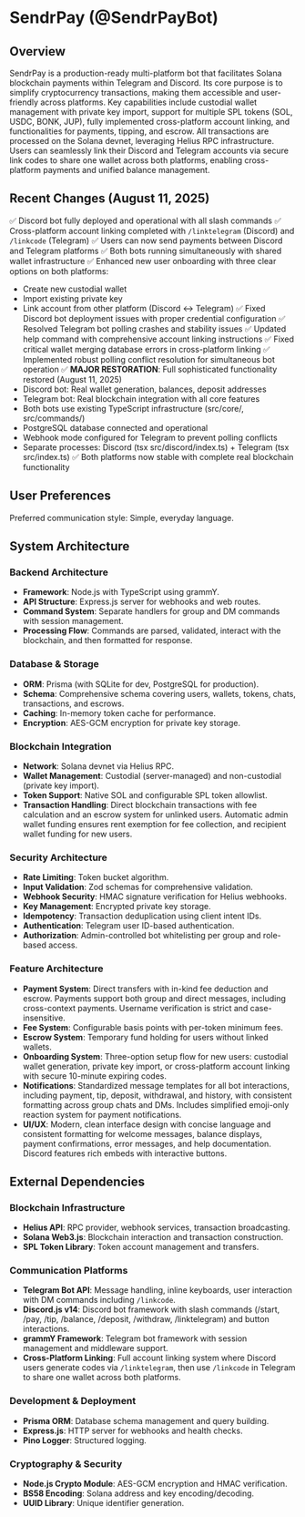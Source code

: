 # SendrPay (@SendrPayBot)

## Overview
SendrPay is a production-ready multi-platform bot that facilitates Solana blockchain payments within Telegram and Discord. Its core purpose is to simplify cryptocurrency transactions, making them accessible and user-friendly across platforms. Key capabilities include custodial wallet management with private key import, support for multiple SPL tokens (SOL, USDC, BONK, JUP), fully implemented cross-platform account linking, and functionalities for payments, tipping, and escrow. All transactions are processed on the Solana devnet, leveraging Helius RPC infrastructure. Users can seamlessly link their Discord and Telegram accounts via secure link codes to share one wallet across both platforms, enabling cross-platform payments and unified balance management.

## Recent Changes (August 11, 2025)
✅ Discord bot fully deployed and operational with all slash commands
✅ Cross-platform account linking completed with `/linktelegram` (Discord) and `/linkcode` (Telegram)
✅ Users can now send payments between Discord and Telegram platforms
✅ Both bots running simultaneously with shared wallet infrastructure
✅ Enhanced new user onboarding with three clear options on both platforms:
   - Create new custodial wallet
   - Import existing private key
   - Link account from other platform (Discord ↔ Telegram)
✅ Fixed Discord bot deployment issues with proper credential configuration
✅ Resolved Telegram bot polling crashes and stability issues
✅ Updated help command with comprehensive account linking instructions
✅ Fixed critical wallet merging database errors in cross-platform linking
✅ Implemented robust polling conflict resolution for simultaneous bot operation
✅ **MAJOR RESTORATION**: Full sophisticated functionality restored (August 11, 2025)
   - Discord bot: Real wallet generation, balances, deposit addresses
   - Telegram bot: Real blockchain integration with all core features
   - Both bots use existing TypeScript infrastructure (src/core/, src/commands/)
   - PostgreSQL database connected and operational
   - Webhook mode configured for Telegram to prevent polling conflicts
   - Separate processes: Discord (tsx src/discord/index.ts) + Telegram (tsx src/index.ts)
✅ Both platforms now stable with complete real blockchain functionality

## User Preferences
Preferred communication style: Simple, everyday language.

## System Architecture

### Backend Architecture
- **Framework**: Node.js with TypeScript using grammY.
- **API Structure**: Express.js server for webhooks and web routes.
- **Command System**: Separate handlers for group and DM commands with session management.
- **Processing Flow**: Commands are parsed, validated, interact with the blockchain, and then formatted for response.

### Database & Storage
- **ORM**: Prisma (with SQLite for dev, PostgreSQL for production).
- **Schema**: Comprehensive schema covering users, wallets, tokens, chats, transactions, and escrows.
- **Caching**: In-memory token cache for performance.
- **Encryption**: AES-GCM encryption for private key storage.

### Blockchain Integration
- **Network**: Solana devnet via Helius RPC.
- **Wallet Management**: Custodial (server-managed) and non-custodial (private key import).
- **Token Support**: Native SOL and configurable SPL token allowlist.
- **Transaction Handling**: Direct blockchain transactions with fee calculation and an escrow system for unlinked users. Automatic admin wallet funding ensures rent exemption for fee collection, and recipient wallet funding for new users.

### Security Architecture
- **Rate Limiting**: Token bucket algorithm.
- **Input Validation**: Zod schemas for comprehensive validation.
- **Webhook Security**: HMAC signature verification for Helius webhooks.
- **Key Management**: Encrypted private key storage.
- **Idempotency**: Transaction deduplication using client intent IDs.
- **Authentication**: Telegram user ID-based authentication.
- **Authorization**: Admin-controlled bot whitelisting per group and role-based access.

### Feature Architecture
- **Payment System**: Direct transfers with in-kind fee deduction and escrow. Payments support both group and direct messages, including cross-context payments. Username verification is strict and case-insensitive.
- **Fee System**: Configurable basis points with per-token minimum fees.
- **Escrow System**: Temporary fund holding for users without linked wallets.
- **Onboarding System**: Three-option setup flow for new users: custodial wallet generation, private key import, or cross-platform account linking with secure 10-minute expiring codes.
- **Notifications**: Standardized message templates for all bot interactions, including payment, tip, deposit, withdrawal, and history, with consistent formatting across group chats and DMs. Includes simplified emoji-only reaction system for payment notifications.
- **UI/UX**: Modern, clean interface design with concise language and consistent formatting for welcome messages, balance displays, payment confirmations, error messages, and help documentation. Discord features rich embeds with interactive buttons.

## External Dependencies

### Blockchain Infrastructure
- **Helius API**: RPC provider, webhook services, transaction broadcasting.
- **Solana Web3.js**: Blockchain interaction and transaction construction.
- **SPL Token Library**: Token account management and transfers.

### Communication Platforms
- **Telegram Bot API**: Message handling, inline keyboards, user interaction with DM commands including `/linkcode`.
- **Discord.js v14**: Discord bot framework with slash commands (/start, /pay, /tip, /balance, /deposit, /withdraw, /linktelegram) and button interactions.
- **grammY Framework**: Telegram bot framework with session management and middleware support.
- **Cross-Platform Linking**: Full account linking system where Discord users generate codes via `/linktelegram`, then use `/linkcode` in Telegram to share one wallet across both platforms.

### Development & Deployment
- **Prisma ORM**: Database schema management and query building.
- **Express.js**: HTTP server for webhooks and health checks.
- **Pino Logger**: Structured logging.

### Cryptography & Security
- **Node.js Crypto Module**: AES-GCM encryption and HMAC verification.
- **BS58 Encoding**: Solana address and key encoding/decoding.
- **UUID Library**: Unique identifier generation.